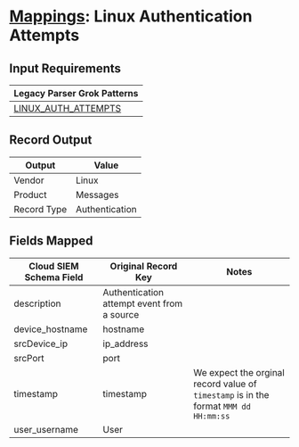 # [Mappings](README.md): Linux Authentication Attempts

## Input Requirements

|Legacy Parser Grok Patterns|
|-------------|
|[LINUX_AUTH_ATTEMPTS](../legacy_parsers/LINUX_AUTH_ATTEMPTS.md)|

## Record Output

|Output|Value|
|------|-----|
|Vendor|Linux|
|Product|Messages|
|Record Type|Authentication|

## Fields Mapped

|Cloud SIEM Schema Field|Original Record Key|Notes|
|-----------------------|-------------------|-----|
|description|Authentication attempt event from a source||
|device_hostname|hostname||
|srcDevice_ip|ip_address||
|srcPort|port||
|timestamp|timestamp|We expect the orginal record value of `timestamp` is in the format `MMM dd HH:mm:ss`|
|user_username|User||

